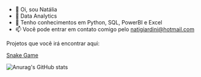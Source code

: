 - 👋 Oi, sou Natália
- 👀 Data Analytics
- 🌱 Tenho conhecimentos em Python, SQL, PowerBI e Excel
- 📫 Você pode entrar em contato comigo pelo natigiardini@hotmail.com 

Projetos que você irá encontrar aqui:

<a href="https://github.com/natiegiardini/snake-game"> Snake Game </a>

![Anurag's GitHub stats](https://github-readme-stats.vercel.app/api?username=natiegiardini&theme=radical&show_icons=true)
